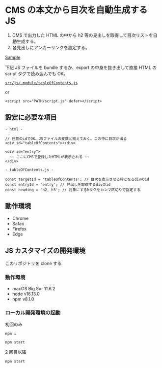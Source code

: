 # CMS の本文から目次を自動生成する JS

1. CMS で出力した HTML の中から h2 等の見出しを取得して目次リストを自動生成する。
2. 各見出しにアンカーリンクを設定する。

[Sample](https://chinen-octtn.github.io/createTableOfContents/)

下記 JS ファイルを bundle するか、export の中身を抜き出して直接 HTML の script タグで読み込んでも OK。

[`src/js/_module/tableOfContents.js`](https://github.com/chinen-octtn/createTableOfContents/blob/master/src/js/_module/tableOfContents.js)

or

`<script src="PATH/script.js" defer></script>`

## 設定に必要な項目

```
- html -

// 任意のidでOK、JSファイルの変数と揃えておく。この中に目次が出る
<div id="tableOfContents"></div>

<div id="entry">
  ~~ ここにCMSで登録したHTMLが表示される ~~
</div>
```

```
- tableOfContents.js -

const targetId = 'tableOfContents'; // 目次を表示させる枠となるdivのid
const entryId = 'entry'; // 見出しを取得するdivのid
const heading = 'h2, h3'; // 対象にするhタグをカンマ区切りで指定する
```

## 動作環境

- Chrome
- Safari
- Firefox
- Edge

## JS カスタマイズの開発環境

このリポジトリを clone する

### 動作環境

- macOS Big Sur 11.6.2
- node v16.13.0
- npm v8.1.0

### ローカル開発環境の起動

初回のみ

```
npm i
```

```
npm start
```

2 回目以降

```
npm start
```
